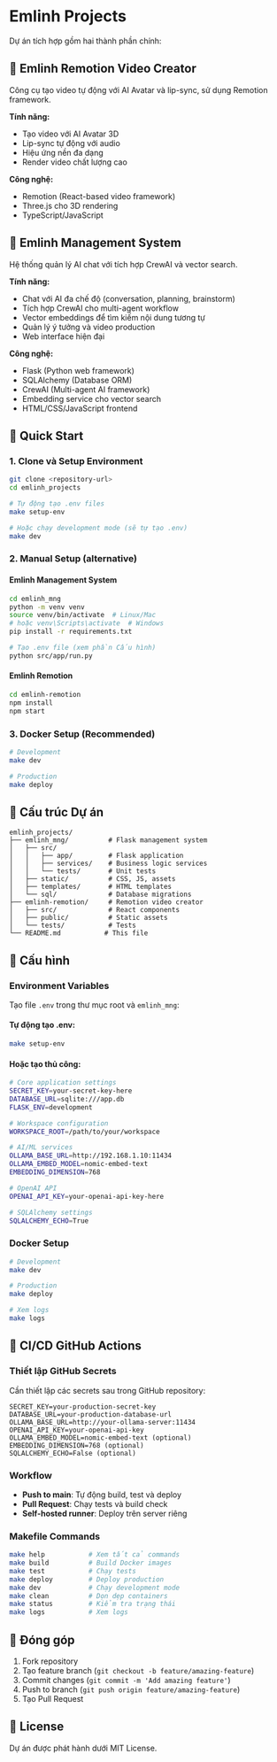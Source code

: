 # Emlinh Projects

Dự án tích hợp gồm hai thành phần chính:

## 🎥 Emlinh Remotion Video Creator
Công cụ tạo video tự động với AI Avatar và lip-sync, sử dụng Remotion framework.

**Tính năng:**
- Tạo video với AI Avatar 3D
- Lip-sync tự động với audio
- Hiệu ứng nền đa dạng
- Render video chất lượng cao

**Công nghệ:**
- Remotion (React-based video framework)
- Three.js cho 3D rendering
- TypeScript/JavaScript

## 💬 Emlinh Management System
Hệ thống quản lý AI chat với tích hợp CrewAI và vector search.

**Tính năng:**
- Chat với AI đa chế độ (conversation, planning, brainstorm)
- Tích hợp CrewAI cho multi-agent workflow
- Vector embeddings để tìm kiếm nội dung tương tự
- Quản lý ý tưởng và video production
- Web interface hiện đại

**Công nghệ:**
- Flask (Python web framework)
- SQLAlchemy (Database ORM)
- CrewAI (Multi-agent AI framework)
- Embedding service cho vector search
- HTML/CSS/JavaScript frontend

## 🚀 Quick Start

### 1. Clone và Setup Environment
```bash
git clone <repository-url>
cd emlinh_projects

# Tự động tạo .env files
make setup-env

# Hoặc chạy development mode (sẽ tự tạo .env)
make dev
```

### 2. Manual Setup (alternative)

#### Emlinh Management System
```bash
cd emlinh_mng
python -m venv venv
source venv/bin/activate  # Linux/Mac
# hoặc venv\Scripts\activate  # Windows
pip install -r requirements.txt

# Tạo .env file (xem phần Cấu hình)
python src/app/run.py
```

#### Emlinh Remotion
```bash
cd emlinh-remotion
npm install
npm start
```

### 3. Docker Setup (Recommended)
```bash
# Development
make dev

# Production
make deploy
```

## 📁 Cấu trúc Dự án

```
emlinh_projects/
├── emlinh_mng/          # Flask management system
│   ├── src/
│   │   ├── app/         # Flask application
│   │   ├── services/    # Business logic services
│   │   └── tests/       # Unit tests
│   ├── static/          # CSS, JS, assets
│   ├── templates/       # HTML templates
│   └── sql/             # Database migrations
├── emlinh-remotion/     # Remotion video creator
│   ├── src/             # React components
│   ├── public/          # Static assets
│   └── tests/           # Tests
└── README.md           # This file
```

## 🔧 Cấu hình

### Environment Variables
Tạo file `.env` trong thư mục root và `emlinh_mng`:

#### Tự động tạo .env:
```bash
make setup-env
```

#### Hoặc tạo thủ công:
```bash
# Core application settings
SECRET_KEY=your-secret-key-here
DATABASE_URL=sqlite:///app.db
FLASK_ENV=development

# Workspace configuration
WORKSPACE_ROOT=/path/to/your/workspace

# AI/ML services
OLLAMA_BASE_URL=http://192.168.1.10:11434
OLLAMA_EMBED_MODEL=nomic-embed-text
EMBEDDING_DIMENSION=768

# OpenAI API
OPENAI_API_KEY=your-openai-api-key-here

# SQLAlchemy settings
SQLALCHEMY_ECHO=True
```

### Docker Setup
```bash
# Development
make dev

# Production
make deploy

# Xem logs
make logs
```

## 🚀 CI/CD GitHub Actions

### Thiết lập GitHub Secrets
Cần thiết lập các secrets sau trong GitHub repository:

```
SECRET_KEY=your-production-secret-key
DATABASE_URL=your-production-database-url
OLLAMA_BASE_URL=http://your-ollama-server:11434
OPENAI_API_KEY=your-openai-api-key
OLLAMA_EMBED_MODEL=nomic-embed-text (optional)
EMBEDDING_DIMENSION=768 (optional)
SQLALCHEMY_ECHO=False (optional)
```

### Workflow
- **Push to main**: Tự động build, test và deploy
- **Pull Request**: Chạy tests và build check
- **Self-hosted runner**: Deploy trên server riêng

### Makefile Commands
```bash
make help           # Xem tất cả commands
make build          # Build Docker images
make test           # Chạy tests
make deploy         # Deploy production
make dev            # Chạy development mode
make clean          # Dọn dẹp containers
make status         # Kiểm tra trạng thái
make logs           # Xem logs
```

## 🤝 Đóng góp

1. Fork repository
2. Tạo feature branch (`git checkout -b feature/amazing-feature`)
3. Commit changes (`git commit -m 'Add amazing feature'`)
4. Push to branch (`git push origin feature/amazing-feature`)
5. Tạo Pull Request

## 📄 License

Dự án được phát hành dưới MIT License. 